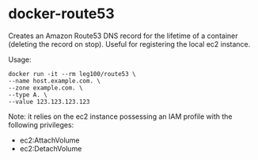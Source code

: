 docker-route53
==============

Creates an Amazon Route53 DNS record for the lifetime of a container (deleting the record on stop). Useful for registering the local ec2 instance.

Usage: 

```
docker run -it --rm leg100/route53 \
--name host.example.com. \
--zone example.com. \
--type A. \
--value 123.123.123.123
```

Note: it relies on the ec2 instance possessing an IAM profile with the following privileges:

 - ec2:AttachVolume
 - ec2:DetachVolume
